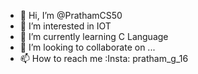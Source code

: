 - 👋 Hi, I’m @PrathamCS50
- 👀 I’m interested in IOT
- 🌱 I’m currently learning C Language
- 💞️ I’m looking to collaborate on ...
- 📫 How to reach me :Insta: pratham_g_16

<!---
PrathamCS50/PrathamCS50 is a ✨ special ✨ repository because its `README.md` (this file) appears on your GitHub profile.
You can click the Preview link to take a look at your changes.
--->
